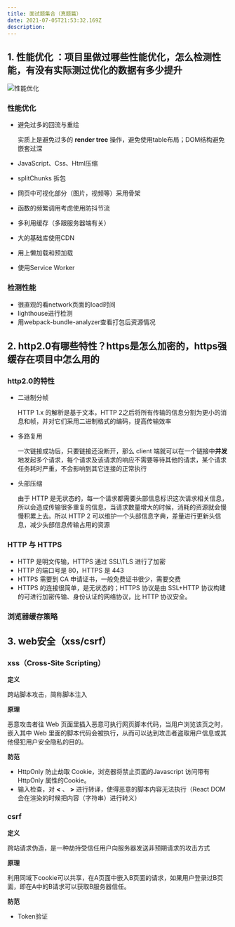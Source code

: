 ```yaml
---
title: 面试题集合（真题篇）
date: 2021-07-05T21:53:32.169Z
description: 
---
```


## 1. 性能优化 ：项⽬⾥做过哪些性能优化，怎么检测性能，有没有实际测过优化的数据有多少提升
  ![性能优化](performance.jpeg)

### 性能优化

- 避免过多的回流与重绘
  
  实质上是避免过多的 **render tree** 操作，避免使用table布局；DOM结构避免嵌套过深

- JavaScript、Css、Html压缩
- splitChunks 拆包
- 网页中可视化部分（图片，视频等）采用骨架
- 函数的频繁调用考虑使用防抖节流
- 多利用缓存（多跟服务器端有关）
- 大的基础库使用CDN
- 用上懒加载和预加载
- 使用Service Worker
  
### 检测性能

- 很直观的看network页面的load时间
- lighthouse进行检测
- 用webpack-bundle-analyzer查看打包后资源情况
  
## 2. http2.0有哪些特性？https是怎么加密的，https强缓存在项目中怎么用的

### http2.0的特性
- 二进制分帧

  HTTP 1.x 的解析是基于文本，HTTP 2之后将所有传输的信息分割为更小的消息和帧，并对它们采用二进制格式的编码，提高传输效率

- 多路复用
  
  一次链接成功后，只要链接还没断开，那么 client 端就可以在一个链接中**并发**地发起多个请求，每个请求及该请求的响应不需要等待其他的请求，某个请求任务耗时严重，不会影响到其它连接的正常执行

- 头部压缩
  
  由于 HTTP 是无状态的，每一个请求都需要头部信息标识这次请求相关信息，所以会造成传输很多重复的信息，当请求数量增大的时候，消耗的资源就会慢慢积累上去。所以 HTTP 2 可以维护一个头部信息字典，差量进行更新头信息，减少头部信息传输占用的资源

### HTTP 与 HTTPS

- HTTP 是明文传输，HTTPS 通过 SSL\TLS 进行了加密
- HTTP 的端口号是 80，HTTPS 是 443
- HTTPS 需要到 CA 申请证书，一般免费证书很少，需要交费
- HTTPS 的连接很简单，是无状态的；HTTPS 协议是由 SSL+HTTP 协议构建的可进行加密传输、身份认证的网络协议，比 HTTP 协议安全。

### 浏览器缓存策略

## 3. web安全（xss/csrf）

### xss（Cross-Site Scripting）

**定义**

跨站脚本攻击，简称脚本注入

**原理**

恶意攻击者往 Web 页面里插入恶意可执行网页脚本代码，当用户浏览该页之时，嵌入其中 Web 里面的脚本代码会被执行，从而可以达到攻击者盗取用户信息或其他侵犯用户安全隐私的目的。

**防范**

- HttpOnly 防止劫取 Cookie，浏览器将禁止页面的Javascript 访问带有 HttpOnly 属性的Cookie。
- 输入检查，对 **<**  、 **>** 进行转译，使得恶意的脚本内容无法执行（React DOM 会在渲染的时候把内容（字符串）进行转义）


### csrf

**定义**

跨站请求伪造，是一种劫持受信任用户向服务器发送非预期请求的攻击方式

**原理**

利用同域下cookie可以共享，在A页面中嵌入B页面的请求，如果用户登录过B页面，即在A中的B请求可以获取B服务器信任。

**防范**

- Token验证
